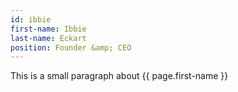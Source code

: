 ```yaml
---
id: ibbie
first-name: Ibbie
last-name: Eckart
position: Founder &amp; CEO
---
```


This is a small paragraph about {{ page.first-name }}